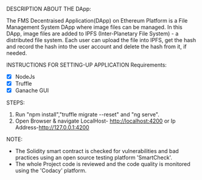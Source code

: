 DESCRIPTION ABOUT THE DApp:

The FMS Decentraised Application(DApp) on Ethereum Platform is a File Management System DApp where image files can be managed. In this DApp, image files are added to IPFS (Inter-Planetary File System) - a distributed file system. Each user can upload the file into IPFS, get the hash and record the hash into the user account and delete the hash from it, if needed.

INSTRUCTIONS FOR SETTING-UP APPLICATION Requirements:
-   [X] NodeJs 
-   [X] Truffle 
-   [X] Ganache GUI

STEPS:

1.   Run "npm install","truffle migrate --reset" and "ng serve".
2.   Open Browser & navigate LocalHost- <http://localhost:4200> or Ip Address-<http://127.0.0.1:4200>

NOTE:

-   The Solidity smart contract is checked for vulnerabilities and bad practices using an open source testing platform 'SmartCheck'.
-   The whole Project code is reviewed and the code quality is monitored using the 'Codacy' platform.

